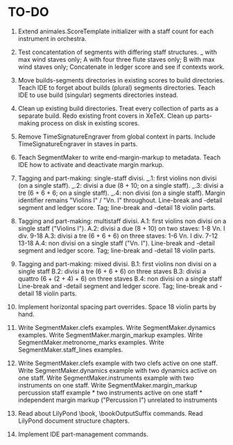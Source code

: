 TO-DO
=====

1.  Extend animales.ScoreTemplate initializer with a staff count 
    for each instrument in orchestra.

2.  Test concatentation of segments with differing staff structures.
    _ with max wind staves only;
    A with four three flute staves only;
    B with max wind staves only;
    Concatenate in ledger score and see if contexts work.

3.  Move builds-segments directories in existing scores to build directories.
    Teach IDE to forget about builds (plural) segments directories.
    Teach IDE to use build (singular) segments directories instead.

4.  Clean up existing build directories.
    Treat every collection of parts as a separate build.
    Redo existing front covers in XeTeX.
    Clean up parts-making process on disk in existing scores.
    
5.  Remove TimeSignatureEngraver from global context in parts.
    Include TimeSignatureEngraver in staves in parts.

6.  Teach SegmentMaker to write end-margin-markup to metadata.
    Teach IDE how to activate and deactivate margin markup.

7.  Tagging and part-making: single-staff divisi.
    _.1: first violins non divisi (on a single staff).
    _.2: divisi a due (8 + 10; on a single staff).
    _.3: divisi a tre (6 + 6 + 6; on a single staff).
    _.4: non divisi (on a single staff).
    Margin identifier remains "Violins I" / "Vn. I" throughout.
    Line-break and -detail segment and ledger score.
    Tag; line-break and -detail 18 violin parts.

8.  Tagging and part-making: multistaff divisi.
    A.1: first violins non divisi on a single staff ("Violins I").
    A.2: divisi a due (8 + 10) on two staves:
                    1-8
        Vn. I div.
                    9-18
    A.3: divisi a tre (6 + 6 + 6) on three staves:
                    1-6
        Vn. I div.  7-12
                    13-18
    A.4: non divisi on a single staff ("Vn. I").
    Line-break and -detail segment and ledger score.
    Tag; line-break and -detail 18 violin parts.

9.  Tagging and part-making: mixed divisi.
    B.1: first violins non divisi on a single staff
    B.2: divisi a tre (6 + 6 + 6) on three staves
    B.3: divisi a quattro (6 + (2 + 4) + 6) on three staves
    B.4: non divisi on a single staff
    Line-break and -detail segment and ledger score.
    Tag; line-break and -detail 18 violin parts.

10. Implement horizontal spacing part overrides.
    Space 18 violin parts by hand.

11. Write SegmentMaker.clefs examples.
    Write SegmentMaker.dynamics examples.
    Write SegmentMaker.margin_markup examples.
    Write SegmentMaker.metronome_marks examples.
    Write SegmentMaker.staff_lines examples.

12. Write SegmentMaker.clefs example with two clefs active on one staff.
    Write SegmentMaker.dynamics example with two dynamics active on one staff.
    Write SegmentMaker.instruments example with two instruments on one staff.
    Write SegmentMaker.margin_markup percussion staff example
        * two instruments active on one staff
        * independent margin markup ("Percussion I") unrelated to instruments

13. Read about LilyPond \book, \bookOutputSuffix commands.
    Read LilyPond document structure chapters.

14. Implement IDE part-management commands.
